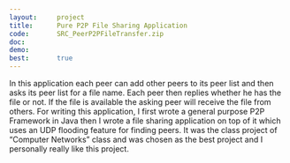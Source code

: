 ```yaml
---
layout:     project
title:      Pure P2P File Sharing Application
code:       SRC_PeerP2PFileTransfer.zip
doc:
demo:
best:       true
---
```


In this application each peer can add other peers to its peer list and then asks its peer list for a file name. Each peer then replies whether he has the file or not. If the file is available the asking peer will receive the file from others. For writing this application, I first wrote a general purpose P2P Framework in Java then I wrote a file sharing application on top of it which uses an UDP flooding feature for finding peers. It was the class project of “Computer Networks” class and was chosen as the best project and I personally really like this project.
